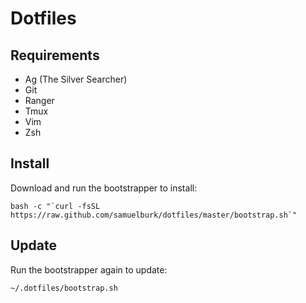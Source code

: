 # Dotfiles

## Requirements

- Ag (The Silver Searcher)
- Git
- Ranger
- Tmux
- Vim
- Zsh

## Install

Download and run the bootstrapper to install:

    bash -c "`curl -fsSL https://raw.github.com/samuelburk/dotfiles/master/bootstrap.sh`"

## Update

Run the bootstrapper again to update:

    ~/.dotfiles/bootstrap.sh

